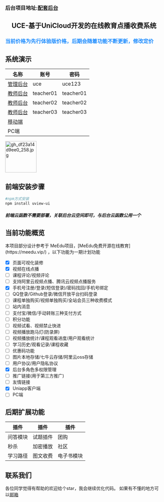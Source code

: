 <h3>后台项目地址:<a href="https://ext.dcloud.net.cn/plugin?id=4609">配套后台</a></h3>

<h2 align="center">UCE-基于UniCloud开发的在线教育点播收费系统 </h2>
<h3 style="color: #1b8bff">当前价格为先行体验版价格，后期会随着功能不断更新，修改定价</h3>

## 系统演示

| 名称 | 账号 | 密码 |
| --- | --- | --- | 
| <a href="https://uce.aidny.cn/admin">管理后台</a> | uce | uce123 |
| <a href="https://uce.aidny.cn/admin">教师后台</a> | teacher01 | teacher01 |
| <a href="https://uce.aidny.cn/admin">教师后台</a> | teacher02 | teacher02 |
| <a href="https://uce.aidny.cn/admin">教师后台</a> | teacher03 | teacher03 |
| <a href="https://uce.aidny.cn">移动端</a> |   |  |
| PC端 |   |  |

<img src="http://video.nine123.cn/images/2021/04/07/818ed6cc3607c.jpg" width=100 alt="gh_df23a14d9ee0_258.jpg" title="gh_df23a14d9ee0_258.jpg" />

## 前端安装步骤

```bash
#npm方式安装
npm install uview-ui
```
<h5>前端云函数不需要部署，关联后台云空间即可，与后台云函数公用一个</h5>

## 当前功能概览
<p>本项目部分设计参考于 MeEdu项目，[MeEdu免费开源在线教育](https://meedu.vip/) ，以下功能为一期计划功能</p>

- [x] 页面可视化装修
- [x] 视频在线点播
- [ ] 课程评论/视频评论
- [ ] 支持阿里云视频点播、腾讯云视频点播服务
- [x] 手机号注册/登录(短信登录)/密码找回/手机号绑定
- [ ] QQ登录/Github登录/微信开放平台扫码登录
- [ ] 课程单独购买/视频单独购买/全站会员三种收费模式
- [ ] 站内消息
- [ ] 支付宝/微信/手动转账三种支付方式
- [ ] 积分功能
- [ ] 视频试看、视频禁止快进
- [ ] 视频播放跑马灯(防录屏)
- [ ] 视频播放统计/课程观看进度/用户观看统计
- [ ] 学习历史/观看记录/课程收藏
- [ ] 优惠码功能
- [ ] 图片本地存储/七牛云存储/阿里云oss存储
- [ ] 用户协议/用户隐私协议
- [x] 后台多角色多权限管理
- [ ] 推广链接(用于第三方推广)
- [ ] 友情链接
- [x] Uniapp客户端
- [ ] PC端

## 后期扩展功能

| 插件 | 插件 | 插件 |
| --- | --- | --- | 
| 问答模块 | 试题插件 | 团购 |
| 秒杀 | 加密播放 | 社区|
| 学习路径 | 图文收费 |电子书模块 |


## 联系我们

各位同学觉得有帮助的欢迎给个star，我会继续优化代码。 如果有不懂的地方可以[邮箱](Keen_Team@163.com)
